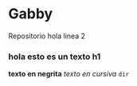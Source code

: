 # Gabby
Repositorio
hola
linea 2

### hola esto es un texto h1

__texto en negrita__
_texto en cursiva_
`dir`
